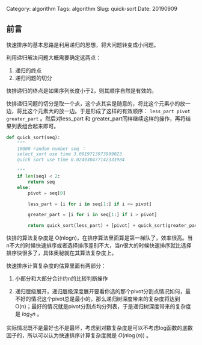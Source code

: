 Category: algorithm
Tags: algorithm
Slug: quick-sort
Date: 20190909



## 前言

快速排序的基本思路是利用递归的思想，将大问题转变成小问题。

利用递归解决问题大概需要确定这两点：

1. 递归的终点
2. 递归问题的切分

快排递归的终点是如果序列长度小于2，则其顺序自然是有效的。

快排递归问题的切分是取一个点，这个点其实是随意的，将比这个元素小的放一边，将比这个元素大的放一边。于是形成了这样的有效顺序： `less_part pivot greater_part` 。然后对less_part 和 greater_part同样继续这样的操作，再将结果列表组合起来即可。

```python
def quick_sort(seq):
    """
    10000 random number seq ：
    select_sort use time 3.0919713973999023
    quick sort use time 0.024930477142333984

    """
    if len(seq) < 2:
        return seq
    else:
        pivot = seq[0]

        less_part = [i for i in seq[1:] if i <= pivot]

        greater_part = [i for i in seq[1:] if i > pivot]

        return quick_sort(less_part) + [pivot] + quick_sort(greater_part)
```

快排的算法复杂度是 O(nlogn)，在排序算法里面算是第一梯队了，效率很高。当n不大的时候快速排序或者选择排序差别不大，当n很大的时候快速排序就比选择排序快很多了，具体奥秘就在其算法复杂度上。

快速排序计算复杂度的估算里面有两部分：

1. 小部分和大部分合计约n的比较判断操作

2. 递归层级展开，递归层级深度展开要看你选的那个pivot分割点情况如何，最不好的情况这个pivot总是最小的，那么递归树深度带来的复杂度将达到O(n)；最好的情况就是pivot分割点均分列表，于是递归树深度带来的复杂度是 $log_2n$ 。

实际情况既不是最好也不是最坏，考虑到对数复杂度是可以不考虑log函数的底数因子的，所以可以认为快速排序计算复杂度就是 $O(n\log(n))$ 。